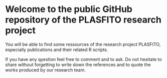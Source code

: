 # Welcome to the public GitHub repository of the PLASFITO research project

You will be able to find some ressources of the research project PLASFITO, especially publications and their related R scripts. 

If you have any qyestion feel free to comment and to ask. 
Do not hesitate to share without forgetting to write down the references and to quote the works produced by our research team. 
